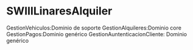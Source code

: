 # SWIIILinaresAlquiler
GestionVehiculos:Dominio de soporte 
GestionAlquileres:Dominio core
GestionPagos:Dominio genérico
GestionAuntenticacionCliente: Dominio genérico